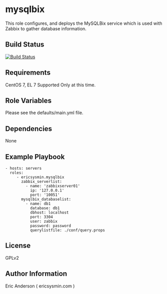 mysqlbix
=========

This role configures, and deploys the MySQLBix service which is used with Zabbix to gather database information.

Build Status
------------

[![Build Status](https://travis-ci.org/ericsysmin/ansible-role-mysqlbix.svg?branch=master)](https://travis-ci.org/ericsysmin/ansible-role-mysqlbix)

Requirements
------------

CentOS 7, EL 7 Supported Only at this time.

Role Variables
--------------

Please see the defaults/main.yml file.

Dependencies
------------

None

Example Playbook
----------------

    - hosts: servers
      roles:
         - ericsysmin.mysqlbix
           zabbix_serverlist:
             - name: 'zabbixserver01'
               ip: '127.0.0.1'
               port: '10051'
           mysqlbix_databaselist:
             - name: db1
               database: db1
               dbhost: localhost
               port: 3304
               user: zabbix
               password: password
               querylistfile: ./conf/query.props

License
-------

GPLv2

Author Information
------------------

Eric Anderson ( ericsysmin.com )